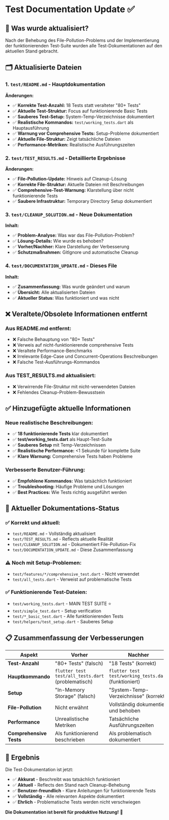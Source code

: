 # Test Documentation Update ✅

## 📝 **Was wurde aktualisiert?**

Nach der Behebung des File-Pollution-Problems und der Implementierung der funktionierenden Test-Suite wurden alle Test-Dokumentationen auf den aktuellen Stand gebracht.

## 🗂️ **Aktualisierte Dateien**

### 1. **`test/README.md`** - Hauptdokumentation
**Änderungen:**
- ✅ **Korrekte Test-Anzahl:** 18 Tests statt veralteter "80+ Tests"
- ✅ **Aktuelle Test-Struktur:** Focus auf funktionierende Basic Tests
- ✅ **Sauberes Test-Setup:** System-Temp-Verzeichnisse dokumentiert
- ✅ **Realistische Kommandos:** `test/working_tests.dart` als Hauptausführung
- ✅ **Warnung vor Comprehensive Tests:** Setup-Probleme dokumentiert
- ✅ **Aktuelle File-Struktur:** Zeigt tatsächliche Dateien
- ✅ **Performance-Metriken:** Realistische Ausführungszeiten

### 2. **`test/TEST_RESULTS.md`** - Detaillierte Ergebnisse
**Änderungen:**
- ✅ **File-Pollution-Update:** Hinweis auf Cleanup-Lösung
- ✅ **Korrekte File-Struktur:** Aktuelle Dateien mit Beschreibungen
- ✅ **Comprehensive-Test-Warnung:** Klarstellung über nicht funktionierende Tests
- ✅ **Saubere Infrastruktur:** Temporary Directory Setup dokumentiert

### 3. **`test/CLEANUP_SOLUTION.md`** - Neue Dokumentation
**Inhalt:**
- ✅ **Problem-Analyse:** Was war das File-Pollution-Problem?
- ✅ **Lösung-Details:** Wie wurde es behoben?
- ✅ **Vorher/Nachher:** Klare Darstellung der Verbesserung
- ✅ **Schutzmaßnahmen:** GitIgnore und automatische Cleanup

### 4. **`test/DOCUMENTATION_UPDATE.md`** - Dieses File
**Inhalt:**
- ✅ **Zusammenfassung:** Was wurde geändert und warum
- ✅ **Übersicht:** Alle aktualisierten Dateien
- ✅ **Aktueller Status:** Was funktioniert und was nicht

## ❌ **Veraltete/Obsolete Informationen entfernt**

### **Aus README.md entfernt:**
- ❌ Falsche Behauptung von "80+ Tests"
- ❌ Verweis auf nicht-funktionierende comprehensive Tests
- ❌ Veraltete Performance-Benchmarks
- ❌ Irrelevante Edge-Case und Concurrent-Operations Beschreibungen
- ❌ Falsche Test-Ausführungs-Kommandos

### **Aus TEST_RESULTS.md aktualisiert:**
- ❌ Verwirrende File-Struktur mit nicht-verwendeten Dateien
- ❌ Fehlendes Cleanup-Problem-Bewusstsein

## ✅ **Hinzugefügte aktuelle Informationen**

### **Neue realistische Beschreibungen:**
- ✅ **18 funktionierende Tests** klar dokumentiert
- ✅ **test/working_tests.dart** als Haupt-Test-Suite
- ✅ **Sauberes Setup** mit Temp-Verzeichnissen
- ✅ **Realistische Performance:** <1 Sekunde für komplette Suite
- ✅ **Klare Warnung:** Comprehensive Tests haben Probleme

### **Verbesserte Benutzer-Führung:**
- ✅ **Empfohlene Kommandos:** Was tatsächlich funktioniert
- ✅ **Troubleshooting:** Häufige Probleme und Lösungen
- ✅ **Best Practices:** Wie Tests richtig ausgeführt werden

## 🎯 **Aktueller Dokumentations-Status**

### **✅ Korrekt und aktuell:**
- `test/README.md` - Vollständig aktualisiert
- `test/TEST_RESULTS.md` - Reflects aktuelle Realität  
- `test/CLEANUP_SOLUTION.md` - Dokumentiert File-Pollution-Fix
- `test/DOCUMENTATION_UPDATE.md` - Diese Zusammenfassung

### **⚠️ Noch mit Setup-Problemen:**
- `test/features/*/comprehensive_test.dart` - Nicht verwendet
- `test/all_tests.dart` - Verweist auf problematische Tests

### **✅ Funktionierende Test-Dateien:**
- `test/working_tests.dart` - MAIN TEST SUITE ⭐
- `test/simple_test.dart` - Setup verification
- `test/*_basic_test.dart` - Alle funktionierenden Tests
- `test/helpers/test_setup.dart` - Sauberes Setup

## 📋 **Zusammenfassung der Verbesserungen**

| Aspekt | Vorher | Nachher |
|--------|--------|---------|
| **Test-Anzahl** | "80+ Tests" (falsch) | "18 Tests" (korrekt) |
| **Hauptkommando** | `flutter test test/all_tests.dart` (problematisch) | `flutter test test/working_tests.dart` (funktioniert) |
| **Setup** | "In-Memory Storage" (falsch) | "System-Temp-Verzeichnisse" (korrekt) |
| **File-Pollution** | Nicht erwähnt | Vollständig dokumentiert und behoben |
| **Performance** | Unrealistische Metriken | Tatsächliche Ausführungszeiten |
| **Comprehensive Tests** | Als funktionierend beschrieben | Als problematisch dokumentiert |

## 🎉 **Ergebnis**

Die Test-Dokumentation ist jetzt:
- ✅ **Akkurat** - Beschreibt was tatsächlich funktioniert
- ✅ **Aktuell** - Reflects den Stand nach Cleanup-Behebung  
- ✅ **Benutzer-freundlich** - Klare Anleitungen für funktionierende Tests
- ✅ **Vollständig** - Alle relevanten Aspekte dokumentiert
- ✅ **Ehrlich** - Problematische Tests werden nicht verschwiegen

**Die Dokumentation ist bereit für produktive Nutzung!** 🚀